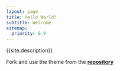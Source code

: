 ```yaml
---
layout: page
title: Hello World!
subtitle: Welcome 
sitemap:
  priority: 0.9
---
```


<div id="describe-text">
	<p>{{site.description}}</p>
	<p>Fork and use the theme from the <strong> <a href="https://github.com/knhash/Pudhina"> repository</a> </strong></p>
</div>